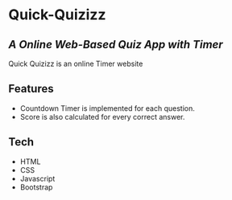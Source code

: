 # Quick-Quizizz
## _A Online Web-Based Quiz App with Timer_

Quick Quizizz is an online Timer website
## Features
- Countdown Timer is implemented for each question.
- Score is also calculated for every correct answer.

## Tech

- HTML
- CSS
- Javascript
- Bootstrap
